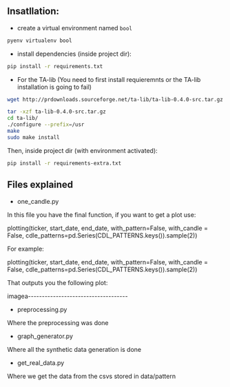 ## Insatllation:
* create a virtual environment named `bool`
```bash
pyenv virtualenv bool
```

* install dependencies (inside project dir):
```bash
pip install -r requirements.txt
```
* For the TA-lib
(You need to first install requieremnts or the TA-lib installation is going to fail)

```bash
wget http://prdownloads.sourceforge.net/ta-lib/ta-lib-0.4.0-src.tar.gz
```

```bash
tar -xzf ta-lib-0.4.0-src.tar.gz
cd ta-lib/
./configure --prefix=/usr
make
sudo make install
```
Then, inside project dir (with environment activated):
```bash
pip install -r requirements-extra.txt
```
## Files explained

* one_candle.py

In this file you have the final function, if you want to get a plot use:

plotting(ticker, start_date, end_date,  with_pattern=False, with_candle = False, cdle_patterns=pd.Series(CDL_PATTERNS.keys()).sample(2))

For example:

plotting(ticker, start_date, end_date,  with_pattern=False, with_candle = False, cdle_patterns=pd.Series(CDL_PATTERNS.keys()).sample(2))

That outputs you the following plot:

imagea------------------------------------

* preprocessing.py

Where the preprocessing was done

* graph_generator.py

Where all the synthetic data generation is done

* get_real_data.py

Where we get the data from the csvs stored in data/pattern
